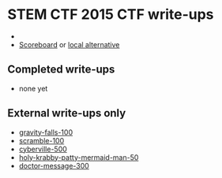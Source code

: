 # STEM CTF 2015 CTF write-ups

* <TODO>
* [Scoreboard](TODO) or [local alternative](TODOLOCAL)

## Completed write-ups

* none yet

## External write-ups only

* [gravity-falls-100](gravity-falls-100)
* [scramble-100](scramble-100)
* [cyberville-500](cyberville-500)
* [holy-krabby-patty-mermaid-man-50](holy-krabby-patty-mermaid-man-50)
* [doctor-message-300](doctor-message-300)
